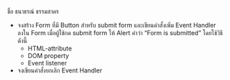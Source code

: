 ชื่อ ธนาธรณ์ ธรรมสาคร 

- จงสร้าง Form ที่มี Button สำหรับ submit form และเขียนคำสั่งเพิ่ม Event Handler ลงใน Form เมื่อผู้ใช้กด submit form ให้ Alert คำว่า “Form is submitted” โดยใช้วิธีดังนี้
  - HTML-attribute
  - DOM property
  - Event listener
- จงเขียนคำสั่งยกเลิก Event Handler
